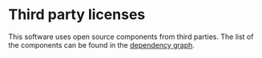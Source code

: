 # Third party licenses

This software uses open source components from third parties. The list of the components can be found in the [dependency graph](https://github.com/swiyu-admin-ch/eidch-issuer-agent-management/network/dependencies).
